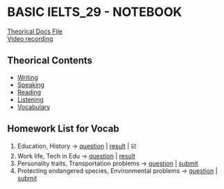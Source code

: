 # BASIC IELTS_29 - NOTEBOOK
[Theorical Docs File](https://docs.google.com/document/d/17So7kWvpgBwHX6KNqsak3BUh7zQ-TEJvavD_UNtj0Tg/edit?fbclid=IwZXh0bgNhZW0CMTAAAR2ECzHY8rnL90Muqh3YoYKd9WPhqA2WOMXLGE6bA67o3_D1W82diUp1jCg_aem_cB0fFEom7j5n9gyL77W4DQ) <br/>
[Video recording](https://drive.google.com/drive/folders/1Ifog1ABjAuNReJhqsdkK-1QSM0on2rRk?fbclid=IwZXh0bgNhZW0CMTAAAR2cRpM1pUTtLMlq4VKfmUcnunYnfzjaiySI4viJXng3cjTetXCKUArY4o0_aem_ZmFrZWR1bW15MTZieXRlcw)
## Theorical Contents
- [Writing](https://github.com/S-ROLL/notebook.language/blob/main/BASIC%20IELTS_29/Writing/README.md)
- [Speaking](https://github.com/S-ROLL/notebook.language/blob/main/BASIC%20IELTS_29/Speaking/README.md)
- [Reading](https://github.com/S-ROLL/notebook.language/blob/main/BASIC%20IELTS_29/Reading/README.md)
- [Listening](https://github.com/S-ROLL/notebook.language/blob/main/BASIC%20IELTS_29/Listening/README.md)
- [Vocabulary](https://github.com/S-ROLL/notebook.language/blob/main/BASIC%20IELTS_29/Vocab/README.md)
## Homework List for Vocab
1. Education, History -> [question](https://drive.google.com/drive/folders/1F6cyNHJSYPnYGDdCznqnte4JE6tABC8j) | [result](https://drive.google.com/drive/folders/1Nt2RvagGUy9H0TisRk2Rn59x39hqmOiI?fbclid=IwZXh0bgNhZW0CMTAAAR3QjeHQ-XWaA1zAXeOFeXgAEKqW9JykMr8VPxDUVw631yfM6bQhRXMz9us_aem_pfzCrXE7bRxM6pVbckFT9w) | ☑️
2. Work life, Tech in Edu -> [question](https://drive.google.com/drive/folders/1GgrVYoWp8rTf0LG2r0dEOtCAO7fs8hic?fbclid=IwZXh0bgNhZW0CMTAAAR1hSBiAeM2vitN8AB4tlJQPhk4pb83NrXL52rRRs2mUvmk8v5XnG4AKuXE_aem_6LvifzpfXqjr_38cg2j7gw) | [result](https://drive.google.com/drive/folders/10kg_kwjsEFYzOC4VhzG0wxZAzDIVNZs5?fbclid=IwZXh0bgNhZW0CMTAAAR0zkFvbBGI-VdcIhtRofM8q6BxI97rkQP6zAhecjJejKV1lDASKIcLW1po_aem_gv8AHzeg7nI55ANUIQSbDw)
3. Personality traits, Transportation problems -> [question](https://drive.google.com/drive/folders/1QvpYkX7dTnptsrrkOeAXspgbaSa7ZpJU?fbclid=IwZXh0bgNhZW0CMTAAAR3QjeHQ-XWaA1zAXeOFeXgAEKqW9JykMr8VPxDUVw631yfM6bQhRXMz9us_aem_pfzCrXE7bRxM6pVbckFT9w) | [submit](https://drive.google.com/drive/folders/1QN_YhM5wTkMgLdbgFKpgPK1gErGDLblY?fbclid=IwZXh0bgNhZW0CMTAAAR0rj-PUjQF9d-g773B6-WNHbk91JDhmnTFZFL3h6ULpQEsE3Ghb0RJSCbw_aem_0w2m4e6S3aRlO-ybBZ9TGA)
4. Protecting endangered species, Environmental problems -> [question](https://drive.google.com/drive/folders/1NqNUqXxj1ys9od4RCbPDQhj7ljf5mNQ-?fbclid=IwZXh0bgNhZW0CMTAAAR0wy5eJ-KUhYEqHW69BtydymkF79JLt5vi6YqKiwIMtpi03gfahwKadFhk_aem_mZYgkqq9P1oaSWUVEe2FQg) | [submit](https://drive.google.com/drive/folders/18yOG7oxgamUlaRstAddoKZZCRa3dbI4O?fbclid=IwZXh0bgNhZW0CMTAAAR0eAB7ZLG0_bEabh4n_8P3T53k7pZSEKyHD2d-7MJzaKCVjS_WOPrFsFAE_aem_SWFSFMrWc2lWk2vzPBOP5g)
